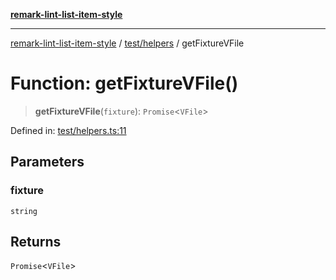[**remark-lint-list-item-style**](../../../README.md)

***

[remark-lint-list-item-style](../../../README.md) / [test/helpers](../README.md) / getFixtureVFile

# Function: getFixtureVFile()

> **getFixtureVFile**(`fixture`): `Promise`\<`VFile`\>

Defined in: [test/helpers.ts:11](https://github.com/Xunnamius/unified-utils/blob/b2723966a6905f77dbf9ba637a766f1216f9f0bc/packages/remark-lint-list-item-style/test/helpers.ts#L11)

## Parameters

### fixture

`string`

## Returns

`Promise`\<`VFile`\>
